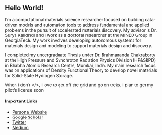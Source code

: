 <h2> Hello World! </h2>

I’m a computational materials science researcher focused on building data-driven models and automation tools to address fundamental and applied problems in the pursuit of accelerated materials discovery. My advisor is Dr. Surya Kalidindi and I work as a doctoral researcher at the MINED Group in GeorgiaTech. My work involves developing autonomous systems for materials design and modeling to support materials design and discovery.

I completed my undergraduate Thesis under Dr. Brahmananda Chakraborty at the High Pressure and Synchroton Radiation Physics Division (HP&SRPD) in Bhabha Atomic Research Centre, Mumbai, India. My main research focus was on applications of Density Functional Theory to develop novel materials for Solid-State Hydrogen Storage.

When I don't </>, I love to get off the grid and go on treks. I plan to get my pilot's license soon.

<h4>Important Links</h4>
<ul>
  <li> <a href="https://pranoy-ray.github.io/">Personal Website</a>
  <li> <a href="https://scholar.google.com/citations?user=SYuG3BUAAAAJ&hl=en&oi=ao">Google Scholar</a>
  <li> <a href="https://twitter.com/aviatorpranoy">Twitter</a>
  <li> <a href="https://pranoyr.medium.com/">Medium</a>
</ul>
